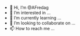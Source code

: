 - 👋 Hi, I’m @AFredag
- 👀 I’m interested in ...
- 🌱 I’m currently learning ...
- 💞️ I’m looking to collaborate on ...
- 📫 How to reach me ...

<!---
AFredag/AFredag is a ✨ special ✨ repository because its `README.md` (this file) appears on your GitHub profile.
You can click the Preview link to take a look at your changes.
--->
